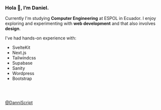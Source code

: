 ### Hola 👋, I’m Daniel.

Currently I'm studying __Computer Engineering__ at ESPOL in Ecuador. I enjoy exploring and experimenting with __web development__ and that also involves __design__.

I've had hands-on experience with:

- SvelteKit
- Next.js
- Tailwindcss
- Supabase
- Sanity
- Wordpress
- Bootstrap
<br />
<br />

[@DanniScript](https://danniscript.vercel.app/)
